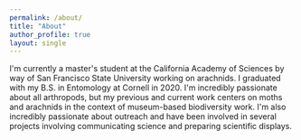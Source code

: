 ```yaml
---
permalink: /about/
title: "About"
author_profile: true
layout: single
---
```


I'm currently a master's student at the California Academy of Sciences by way of San Francisco State University working on arachnids. I graduated with my B.S. in Entomology at Cornell in 2020. I'm incredibly passionate about all arthropods, but my previous and current work centers on moths and arachnids in the context of museum-based biodiversity work. I'm also incredibly passionate about outreach and have been involved in several projects involving communicating science and preparing scientific displays.

<script type="text/javascript" src="instafeed.js"></script>

<div id="instafeed"></div>

<script type="text/javascript">
    var feed = new Instafeed({
      accessToken: '${{secret.INSTA_TOKEN}}'
    });
    feed.run();


var feed = new Instafeed({
            get: 'user',
            userId: '${{secret.INSTA_NUMBER}}',
            template: '<a href="{{link}}"><img class="insta-image" src="{{image}}" /></a>',
            accessToken: '${{secret.INSTA_TOKEN}}'
        });
        feed.run();
</script>


